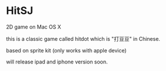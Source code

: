 # HitSJ

2D game on Mac OS X

this is a classic game called hitdot which is "打豆豆" in Chinese.

based on sprite kit (only works with apple device)

will release ipad and iphone version soon.

